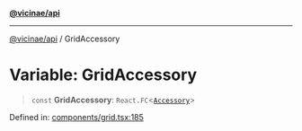 [**@vicinae/api**](../README.md)

***

[@vicinae/api](../README.md) / GridAccessory

# Variable: GridAccessory

> `const` **GridAccessory**: `React.FC`\<[`Accessory`](../@vicinae/namespaces/Grid/namespaces/Item/type-aliases/Accessory.md)\>

Defined in: [components/grid.tsx:185](https://github.com/vicinaehq/vicinae/blob/c742d5fc509336339909dd669955b863f086bf4e/api/src/api/components/grid.tsx#L185)
